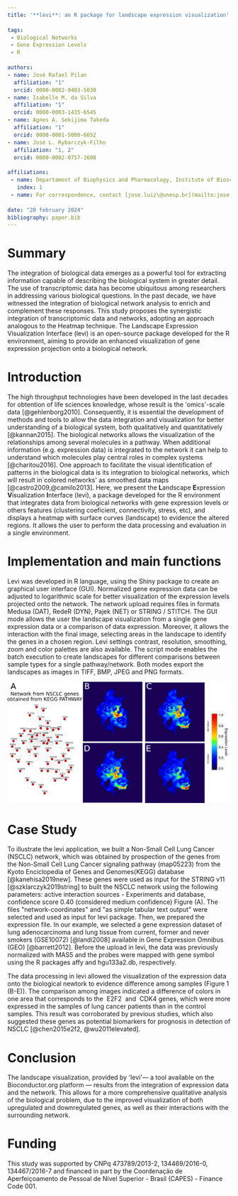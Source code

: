 ```yaml
---
title: '**levi**: an R package for landscape expression visualization' 

tags: 
 - Biological Networks 
 - Gene Expression Levels 
 - R

authors: 
- name: José Rafael Pilan 
  affiliation: "1" 
  orcid: 0000-0002-9403-5030 
- name: Isabelle M. da Silva 
  affiliation: "1" 
  orcid: 0000-0003-1435-6545 
- name: Agnes A. Sekijima Takeda 
  affiliation: "1" 
  orcid: 0000-0001-5000-6652 
- name: José L. Rybarczyk-Filho 
  affiliation: "1, 2" 
  orcid: 0000-0002-0757-3608 

affiliations: 
 - name: Departament of Biophysics and Pharmacology, Institute of Bioscience of Botucatu, Universidade Estadual Paulista (UNESP) 
   index: 1 
 - name: For correspondence, contact [jose.luiz\@unesp.br](mailto:jose.luiz@unesp.br){.email}

date: "20 february 2024" 
bibliography: paper.bib
---
```


# Summary

The integration of biological data emerges as a powerful tool for extracting information capable of describing the biological system in greater detail. The use of transcriptomic data has become ubiquitous among researchers in addressing various biological questions. In the past decade, we have witnessed the integration of biological network analysis to enrich and complement these responses. This study proposes the synergistic integration of transcriptomic data and networks, adopting an approach analogous to the Heatmap technique. The Landscape Expression Visualization Interface (levi) is an open-source package developed for the R environment, aiming to provide an enhanced visualization of gene expression projection onto a biological network.

# Introduction

The high throughput technologies have been developed in the last decades for obtention of life sciences knowledge, whose result is the 'omics'-scale data [@gehlenborg2010]. Consequently, it is essential the development of methods and tools to allow the data integration and visualization for better understanding of a biological system, both qualitatively and quantitatively [@kannan2015]. The biological networks allows the visualization of the relationships among several molecules in a pathway. When additional information (e.g. expression data) is integrated to the network it can help to understand which molecules play central roles in complex systems [@charitou2016]. One approach to facilitate the visual identification of patterns in the biological data is its integration to biological networks, which will result in\`colored networks' as smoothed data maps [@castro2009,@camilo2013]. Here, we present the **L**andscape **E**xpression **V**isualization **I**nterface (levi), a package developed for the R environment that integrates data from biological networks with gene expression levels or others features (clustering coeficient, connectivity, stress, etc), and displays a heatmap with surface curves (landscape) to evidence the altered regions. It allows the user to perform the data processing and evaluation in a single environment.

# Implementation and main functions

Levi was developed in R language, using the Shiny package to create an graphical user interface (GUI). Normalized gene expression data can be adjusted to logarithmic scale for better visualization of the expression levels projected onto the network. The network upload requires files in formats Medusa (DAT), RedeR (DYN), Pajek (NET) or STRING / STITCH. The GUI mode allows the user the landscape visualization from a single gene expression data or a comparison of data expression. Moreover, it allows the interaction with the final image, selecting areas in the landscape to identify the genes in a chosen region. Levi settings contrast, resolution, smoothing, zoom and color palettes are also available. The script mode enables the batch execution to create landscapes for different comparisons between sample types for a single pathway/network. Both modes export the landscapes as images in TIFF, BMP, JPEG and PNG formats.


![Landscape analysis to Non-Small Cell Lung Cancer signaling pathway. (A) Biological network for Non-Small Cell Lung Cancer. (B) Landscape for normal lung and never smoked. (C) Landscape for tumor and current smoker. (D) Landscape for tumor and former smoker. (E) Landscape for tumor and never smoked.](figure1.png)

# Case Study

To illustrate the levi application, we built a Non-Small Cell Lung Cancer (NSCLC) network, which was obtained by prospection of the genes from the Non-Small Cell Lung Cancer signaling pathway (map05223) from the Kyoto Enciclopedia of Genes and Genomes(KEGG) database [@kanehisa2019new]. These genes were used as input for the STRING v11 [@szklarczyk2019string] to built the NSCLC network using the following parameters: active interaction sources - Experiments and database, confidence score 0.40 (considered medium confidence) Figure (A). The files "network-coordinates" and "as simple tabular text output" were selected and used as input for levi package. Then, we prepared the expression file. In our example, we selected a gene expression dataset of lung adenocarcinoma and lung tissue from current, former and never smokers (GSE10072) [@landi2008] available in Gene Expression Omnibus (GEO) [@barrett2012]. Before the upload in levi, the data was previously normalized with MAS5 and the probes were mapped with gene symbol using the R packages affy and hgu133a2.db, respectively.

The data processing in levi allowed the visualization of the expression data onto the biological newtork to evidence difference among samples (Figure 1 (B-E)). The comparison among images indicated a difference of colors in one area that corresponds to the  E2F2  and  CDK4 genes, which were more expressed in the samples of lung cancer patients than in the control samples. This result was corroborated by previous studies, which also suggested these genes as potential biomarkers for prognosis in detection of NSCLC [@chen2015e2f2, @wu2011elevated].

# Conclusion

The landscape visualization, provided by 'levi'— a tool available on the Bioconductor.org platform — results from the integration of expression data and the network. This allows for a more comprehensive qualitative analysis of the biological problem, due to the improved visualization of both upregulated and downregulated genes, as well as their interactions with the surrounding network.

# Funding

This study was supported by CNPq 473789/2013-2, 134469/2016-0, 134467/2016-7 and financed in part by the Coordenação de Aperfeiçoamento de Pessoal de Nível Superior - Brasil (CAPES) - Finance Code 001.
